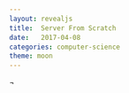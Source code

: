 ```yaml
---
layout: revealjs
title:  Server From Scratch
date:   2017-04-08
categories: computer-science
theme: moon
---
```



<style>
code { background: #3f3f3f; }
</style>

<section data-markdown>
<script type="text/template">

# Server From Scratch

David Nguyen, Colin Yang

Linux User Group @ UCLA

2017-04-11

</script>
</section>


<section data-markdown>
<script type="text/template">

## HTTP

Colin Yang

</script>
</section>


<section data-markdown>
<script type="text/template">

## Network Models

![OSI model vs TCP/IP model](/res/network_models.png)

</script>
</section>


<section data-markdown>
<script type="text/template">

## HTTP sits on top of TCP

 - TCP guarantees reliable and ordered transfer of data
 - reading from TCP stream is like reading a file from local hard disk

</script>
</section>


<section data-markdown>
<script type="text/template">

## HTTP: HyperText Transfer Protocol

</script>
</section>


<section data-markdown>
<script type="text/template">

## HTTP Request and Response

</script>
</section>


<section data-markdown>
<script type="text/template">

## HTTP Request

 - request line
 - request headers
 - an empty line
 - request body (optional)

```
POST /post HTTP/1.1
Accept: */*
Accept-Encoding: gzip, deflate
Connection: keep-alive
Content-Length: 11
Content-Type: application/x-www-form-urlencoded; charset=utf-8
Host: httpbin.org
User-Agent: HTTPie/0.9.2

hello=world
```

</script>
</section>


<section data-markdown>
<script type="text/template">

## HTTP Response

 - status line
 - response headers
 - am empty line
 - response body (optional)

```
HTTP/1.1 200 OK
Access-Control-Allow-Credentials: true
Access-Control-Allow-Origin: *
Connection: keep-alive
Content-Type: application/json
Date: Wed, 12 Apr 2017 00:50:45 GMT
Server: gunicorn/19.7.1
Via: 1.1 vegur

{"user-agent": "HTTPie/0.9.2"}
```

</script>
</section>


<section data-markdown>
<script type="text/template">

## HTTP Method

 - `GET`
 - `POST`
 - `HEAD`
 - `OPTIONS`
 - `PUT`
 - `DELETE`
 - and a few more

</script>
</section>


<section data-markdown>
<script type="text/template">

## HTTP Headers

 - Both request and response have headers
 - `Host`: specifying the hostname
 - `User-Agent`: program making the request
 - `Location`: used for redirection
 - `Content-Type`: MIME type (ignore this term)
 - and A LOT more

</script>
</section>


<section data-markdown>
<script type="text/template">

## HTTP Status (Response Code)

 - a 3-digit number used to represent status
 - common status codes
   - `200`: ok
   - `301`, `302`: redirection
   - `404`: not found (client error)
   - `500`: internal server error

</script>
</section>


<section data-markdown>
<script type="text/template">

## Let's make raw HTTP requests by hand

 - login to your linode server, Ubuntu 16.04 LTS
   - `ssh root@<ip>` or `ssh <ip> -l root`
 - use `ncat` from `nmap` package
   - `sudo apt install nmap`

</script>
</section>


<section data-markdown>
<script type="text/template">

## Let's make raw HTTP requests by hand

```
$ ncat google.com 80
GET / HTTP/1.1
Host: google.com

HTTP/1.1 301 Moved Permanently
Location: http://www.google.com/
<... omitted>
```

```
$ ncat --ssl google.com 443  # --ssl for HTTPS
GET / HTTP/1.1
Host: www.google.com

HTTP/1.1 200 OK
<... omitted>
```

</script>
</section>


<section data-markdown>
<script type="text/template">

## Let's make raw HTTP requests by hand

 - slow and tedious
   - other command line tools for simplifying the task
   - `curl`: `sudo apt install curl`
   - `httpie`: `sudo apt install httpie`

</script>
</section>


<section data-markdown>
<script type="text/template">

## Chrome Developer Console

 - under the network tab

</script>
</section>


<section data-markdown>
<script type="text/template">

## Static website and Dynamic website

</script>
</section>


<section data-markdown>
<script type="text/template">

## Setting Up a Web Server ##

David Nguyen

</script>
</section>

<section data-markdown>
<script type="text/template">

## Checking It Out ##

-  Log in to your machine
```
ssh -l root <ip-address>
```
-  We should also check the distro and version of our system
```
lsb_release -a
```
-  It should be Ubuntu 16.04 LTS (xenial)

</script>
</section>

<section data-markdown>
<script type="text/template">

## Installing Nginx ##
-  Nginx is an open source web server software
-  We'll add Nginx's repo so that we can get the lastest version.
```
echo "deb http://nginx.org/packages/ubuntu/ xenial nginx" >> /etc/apt/sources.list
echo "deb-src http://nginx.org/packages/ubuntu/ xenial nginx" >> /etc/apt/sources.list
```
- Add Nginx's PGP key
```
wget http://nginx.org/keys/nginx_signing.key
apt-key add nginx_signing.key
apt update
```
- Installing Nginx
```
apt install nginx
```

</script>
</section>

<section data-markdown>
<script type="text/template">

## Basic Configuration For Nginx ##
- Open port 80 for HTTP
```
iptables -A INPUT tcp -m tcp --dport 80 -j ACCEPT
```
- Configration files will be in /etc/nginx/nginx.conf
  -  In the server block we will edit our server_name
  -  Look at the root location

- In the server root we will add an index page:
```
echo "Hello World!" > <server root>/index.html
```
</script>
</section>

<section data-markdown>¬
<script type="text/template">

## The HTTP Protocol In Action ##
```
curl -v <ip address>
```

</script>
</section>

